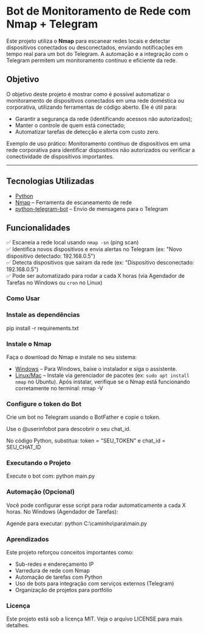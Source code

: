 #  Bot de Monitoramento de Rede com Nmap + Telegram

Este projeto utiliza o **Nmap** para escanear redes locais e detectar dispositivos conectados ou desconectados, enviando notificações em tempo real para um bot do Telegram. A automação e a integração com o Telegram permitem um monitoramento contínuo e eficiente da rede.

##  Objetivo

O objetivo deste projeto é mostrar como é possível automatizar o monitoramento de dispositivos conectados em uma rede doméstica ou corporativa, utilizando ferramentas de código aberto. Ele é útil para:

- Garantir a segurança da rede (identificando acessos não autorizados);
- Manter o controle de quem está conectado;
- Automatizar tarefas de detecção e alerta com custo zero.

Exemplo de uso prático: Monitoramento contínuo de dispositivos em uma rede corporativa para identificar dispositivos não autorizados ou verificar a conectividade de dispositivos importantes.


---

## Tecnologias Utilizadas

- [Python](https://www.python.org/)
- [Nmap](https://nmap.org/) – Ferramenta de escaneamento de rede
- [python-telegram-bot](https://github.com/python-telegram-bot/python-telegram-bot) – Envio de mensagens para o Telegram

##  Funcionalidades

✅ Escaneia a rede local usando `nmap -sn` (ping scan)  
✅ Identifica novos dispositivos e envia alertas no Telegram (ex: "Novo dispositivo detectado: 192.168.0.5")  
✅ Detecta dispositivos que saíram da rede (ex: "Dispositivo desconectado: 192.168.0.5")  
✅ Pode ser automatizado para rodar a cada X horas (via Agendador de Tarefas no Windows ou `cron` no Linux)

### Como Usar
### Instale as dependências

pip install -r requirements.txt

### Instale o Nmap
Faça o download do Nmap e instale no seu sistema:
- [Windows](https://nmap.org/download.html) – Para Windows, baixe o instalador e siga o assistente.
- [Linux/Mac](https://nmap.org/download.html) – Instale via gerenciador de pacotes (ex: `sudo apt install nmap` no Ubuntu).
Após instalar, verifique se o Nmap está funcionando corretamente no terminal:
nmap -V

### Configure o token do Bot
Crie um bot no Telegram usando o BotFather e copie o token.

Use o @userinfobot para descobrir o seu chat_id.

No código Python, substitua:
token = "SEU_TOKEN" e
chat_id = SEU_CHAT_ID

### Executando o Projeto
Execute o bot com:
python main.py

###  Automação (Opcional)
Você pode configurar esse script para rodar automaticamente a cada X horas.
No Windows (Agendador de Tarefas):

Agende para executar:
python C:\caminho\para\main.py

### Aprendizados
Este projeto reforçou conceitos importantes como:
- Sub-redes e endereçamento IP
- Varredura de rede com Nmap
- Automação de tarefas com Python
- Uso de bots para integração com serviços externos (Telegram)
- Organização de projetos para portfólio

###  Licença
Este projeto está sob a licença MIT. Veja o arquivo LICENSE para mais detalhes.

